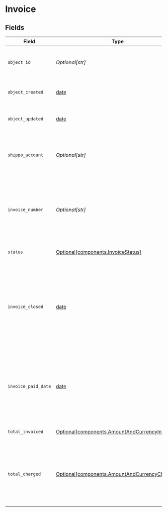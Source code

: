 # Invoice


## Fields

| Field                                                                                                                                           | Type                                                                                                                                            | Required                                                                                                                                        | Description                                                                                                                                     | Example                                                                                                                                         |
| ----------------------------------------------------------------------------------------------------------------------------------------------- | ----------------------------------------------------------------------------------------------------------------------------------------------- | ----------------------------------------------------------------------------------------------------------------------------------------------- | ----------------------------------------------------------------------------------------------------------------------------------------------- | ----------------------------------------------------------------------------------------------------------------------------------------------- |
| `object_id`                                                                                                                                     | *Optional[str]*                                                                                                                                 | :heavy_minus_sign:                                                                                                                              | Unique identifier of the given Invoice object                                                                                                   | ec9f0d3adc9441449c85d315f0997fd5                                                                                                                |
| `object_created`                                                                                                                                | [date](https://docs.python.org/3/library/datetime.html#date-objects)                                                                            | :heavy_minus_sign:                                                                                                                              | Date and time of Invoice creation.                                                                                                              |                                                                                                                                                 |
| `object_updated`                                                                                                                                | [date](https://docs.python.org/3/library/datetime.html#date-objects)                                                                            | :heavy_minus_sign:                                                                                                                              | Date and time of last Invoice update.                                                                                                           |                                                                                                                                                 |
| `shippo_account`                                                                                                                                | *Optional[str]*                                                                                                                                 | :heavy_minus_sign:                                                                                                                              | Unique identifier of the user who the Invoice has been issued to.                                                                               | 915d94940ea54c3a80cbfa328722f5a1                                                                                                                |
| `invoice_number`                                                                                                                                | *Optional[str]*                                                                                                                                 | :heavy_minus_sign:                                                                                                                              | Human readable unique identifier of the given Invoice object that is displayed in the web app.                                                  | 234167                                                                                                                                          |
| `status`                                                                                                                                        | [Optional[components.InvoiceStatus]](../../models/components/invoicestatus.md)                                                                  | :heavy_minus_sign:                                                                                                                              | The status of the Invoice.                                                                                                                      | POSTED                                                                                                                                          |
| `invoice_closed`                                                                                                                                | [date](https://docs.python.org/3/library/datetime.html#date-objects)                                                                            | :heavy_minus_sign:                                                                                                                              | Date and time of when the Invoice was posted and no new Invoice Items were added. Field will be null when invoice is still in the draft status. |                                                                                                                                                 |
| `invoice_paid_date`                                                                                                                             | [date](https://docs.python.org/3/library/datetime.html#date-objects)                                                                            | :heavy_minus_sign:                                                                                                                              | Date and time of when the Invoice was successfully paid. Field will be null when invoice is not in the paid status.                             |                                                                                                                                                 |
| `total_invoiced`                                                                                                                                | [Optional[components.AmountAndCurrencyInvoiced]](../../models/components/amountandcurrencyinvoiced.md)                                          | :heavy_minus_sign:                                                                                                                              | The amount and currency.                                                                                                                        |                                                                                                                                                 |
| `total_charged`                                                                                                                                 | [Optional[components.AmountAndCurrencyCharged]](../../models/components/amountandcurrencycharged.md)                                            | :heavy_minus_sign:                                                                                                                              | The amount and currency that was charged after possible currency conversion occurred.                                                           |                                                                                                                                                 |